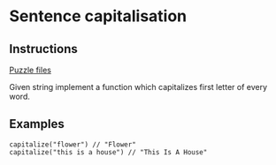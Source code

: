 # Sentence capitalisation

## Instructions

[Puzzle files](.)

Given string implement a function which capitalizes first letter of every word.

## Examples

```
capitalize("flower") // "Flower"
capitalize("this is a house") // "This Is A House"
```

